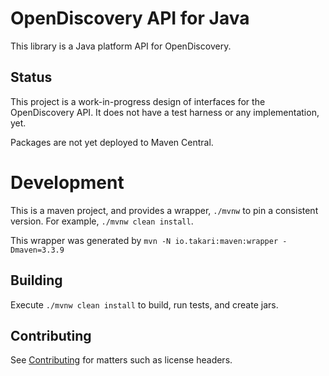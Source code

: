 # OpenDiscovery API for Java

This library is a Java platform API for OpenDiscovery.

## Status

This project is a work-in-progress design of interfaces for the OpenDiscovery API. It does
not have a test harness or any implementation, yet.

Packages are not yet deployed to Maven Central.

# Development

This is a maven project, and provides a wrapper, `./mvnw` to pin a consistent
version. For example, `./mvnw clean install`.

This wrapper was generated by `mvn -N io.takari:maven:wrapper -Dmaven=3.3.9`

## Building

Execute `./mvnw clean install` to build, run tests, and create jars.

## Contributing

See [Contributing](CONTRIBUTING.md) for matters such as license headers.
